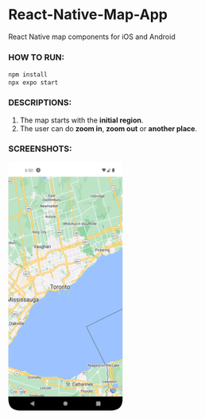 # React-Native-Map-App
React Native map components for iOS and Android

### HOW TO RUN:
```console
npm install
npx expo start
```

### DESCRIPTIONS:
1. The map starts with the **initial region**.
2. The user can do **zoom in**, **zoom out** or **another place**.

### SCREENSHOTS:
<kbd><img src="SS_1.png" height="500"/></kbd>
